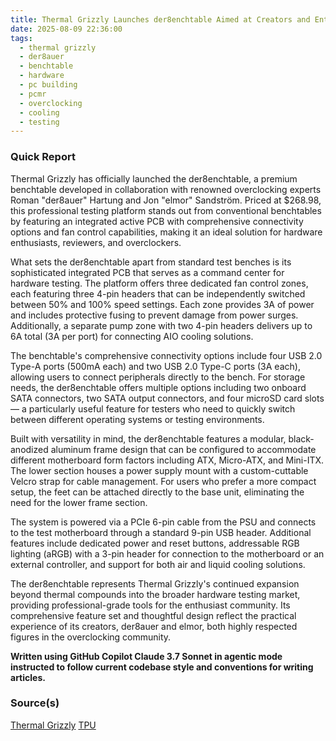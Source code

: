 ```yaml
---
title: Thermal Grizzly Launches der8enchtable Aimed at Creators and Enthusiasts
date: 2025-08-09 22:36:00
tags:
  - thermal grizzly
  - der8auer
  - benchtable
  - hardware
  - pc building
  - pcmr
  - overclocking
  - cooling
  - testing
---
```


### Quick Report

Thermal Grizzly has officially launched the der8enchtable, a premium benchtable developed in collaboration with renowned overclocking experts Roman "der8auer" Hartung and Jon "elmor" Sandström. Priced at $268.98, this professional testing platform stands out from conventional benchtables by featuring an integrated active PCB with comprehensive connectivity options and fan control capabilities, making it an ideal solution for hardware enthusiasts, reviewers, and overclockers.

<!-- more -->

What sets the der8enchtable apart from standard test benches is its sophisticated integrated PCB that serves as a command center for hardware testing. The platform offers three dedicated fan control zones, each featuring three 4-pin headers that can be independently switched between 50% and 100% speed settings. Each zone provides 3A of power and includes protective fusing to prevent damage from power surges. Additionally, a separate pump zone with two 4-pin headers delivers up to 6A total (3A per port) for connecting AIO cooling solutions.

The benchtable\'s comprehensive connectivity options include four USB 2.0 Type-A ports (500mA each) and two USB 2.0 Type-C ports (3A each), allowing users to connect peripherals directly to the bench. For storage needs, the der8enchtable offers multiple options including two onboard SATA connectors, two SATA output connectors, and four microSD card slots — a particularly useful feature for testers who need to quickly switch between different operating systems or testing environments.

Built with versatility in mind, the der8enchtable features a modular, black-anodized aluminum frame design that can be configured to accommodate different motherboard form factors including ATX, Micro-ATX, and Mini-ITX. The lower section houses a power supply mount with a custom-cuttable Velcro strap for cable management. For users who prefer a more compact setup, the feet can be attached directly to the base unit, eliminating the need for the lower frame section.

The system is powered via a PCIe 6-pin cable from the PSU and connects to the test motherboard through a standard 9-pin USB header. Additional features include dedicated power and reset buttons, addressable RGB lighting (aRGB) with a 3-pin header for connection to the motherboard or an external controller, and support for both air and liquid cooling solutions.

The der8enchtable represents Thermal Grizzly\'s continued expansion beyond thermal compounds into the broader hardware testing market, providing professional-grade tools for the enthusiast community. Its comprehensive feature set and thoughtful design reflect the practical experience of its creators, der8auer and elmor, both highly respected figures in the overclocking community.

**Written using GitHub Copilot Claude 3.7 Sonnet in agentic mode instructed to follow current codebase style and conventions for writing articles.**

### Source(s)

[Thermal Grizzly][def]
[TPU][def2]

[def]: https://www.thermal-grizzly.com/en/der8enchtable/s-tg-d8-001
[def2]: https://www.techpowerup.com/339756/thermal-grizzly-officially-launches-der8enchtable
